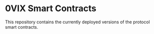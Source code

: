 # 0VIX Smart Contracts

This repository contains the currently deployed versions of the protocol smart contracts.
